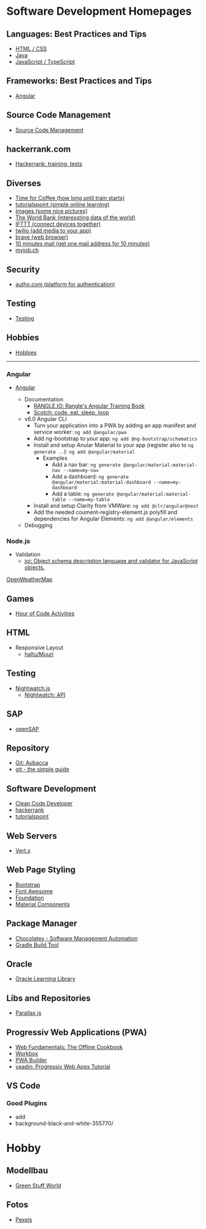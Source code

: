 # Software Development Homepages

## Languages: Best Practices and Tips
* <a href=".\html\html.md" target="_blank">HTML / CSS</a>
* <a href="./java/java.md" target="_blank">Java</a>
* <a href="./javascript/typeScript.md" target="_blank">JavaScript / TypeScript</a>

## Frameworks: Best Practices and Tips
* <a href="./angular/angular.md" target="_blank">Angular</a>

## Source Code Management
* <a href="./scm/scm.md" target="_blank">Source Code Management</a>

## hackerrank.com
* <a href="https://www.hackerrank.com/dashboard" target="_blank">Hackerrank: training, tests</a>

## Diverses
* <a href="http://www.timeforcoffee.ch/" target="_blank">Time for Coffee (how long until train starts)</a>
* <a href="https://www.tutorialspoint.com/" target="_blank">tutorialspoint (simple online learning)</a>
* <a href=".\images\images.md" target="_blank">Images (some nice pictures)</a>
* <a href="http://www.worldbank.org/" target="_blank">The World Bank (interessting data of the world)</a>
* <a href="https://ifttt.com/" target="_blank">IFTTT (connect devices together)</a>
* <a href="https://www.twilio.com/" target="_blank">twilio (add media to your app)</a>
* <a href="https://brave.com/" target="_blank">brave (web browser)</a>
* <a href="https://10minutemail.com/10MinuteMail/" target="_blank">10 minutes mail (get one mail address for 10 minutes)</a>
* <a href="https://www.myjob.ch/" target="_blank">myjob.ch</a>

## Security
* <a href="https://auth0.com/" target="_blank">autho.com (platform for authentication)</a>

## Testing
* <a href="./testing/testing.md" target="_blank">Testing</a>

## Hobbies
* <a href="./hobbies/hobbies.md" target="_blank">Hobbies</a>


----

### Angular
* <a href="https://angular.io" target="_blank">Angular</a>
        
    * Documentation
        * <a href="https://angular-2-training-book.rangle.io/" target="_blank">RANGLE.IO: Rangle's Angular Training Book</a>
        * <a href="https://scotch.io/guides" target="_blank">Scotch: code. eat. sleep. loop</a>
    * v6.0 Angular CLI
        * Turn your application into a PWA by adding an app manifest and service worker: `ng add @angular/pwa`
        * Add ng-bootstrap to your app: `ng add @ng-bootstrap/schematics`
        * Install and setup Anular Material to your app (register also to `ng generate ..`): `ng add @angular/material`
            * Examples
                * Add a nav bar: `ng generate @angular/material:material-nav --name=my-nav`
                * Add a dashboard: `ng generate @angular/material:material-dashboard --name=my-dashboard`
                * Add a table: `ng generate @angular/material:material-table --name=my-table`
        * Install and setup Clarity from VMWare: `ng add @clr/angular@next`
        * Add the needed coument-registry-element.js polyfill and dependencies for Angular Elements: `ng add @angular/elements`
    * Debugging

### Node.js
  * Validation
    * <a href="https://www.npmjs.com/package/joi" target="_blank">joi: Object schema description language and validator for JavaScript objects.</a>
    
<a href="https://openweathermap.org/" target="_blank">OpenWeatherMap</a>

## Games
* <a href="https://code.org/learn" target="_blank">Hour of Code Activities</a>

## HTML
* Responsive Layout
    * <a href="https://github.com/haltu/muuri" target="_blank">haltu/Muuri</a>

## Testing
* <a href="http://nightwatchjs.org" target="_blank">Nightwatch.js</a>
    * <a href="https://github.com/nightwatchjs/nightwatch/wiki/Page-Object-API" target="_blank">Nightwatch: API</a>

## SAP
* <a href="https://open.sap.com/course/hanaintro1" target="_blank">openSAP</a>

## Repository 
* <a href="https://github.com/Aubacca" target="_blank">Git: Aubacca</a>
* <a href="http://rogerdudler.github.io/git-guide/" target="_blank">git - the simple guide</a>

## Software Development
* <a href="http://clean-code-developer.de/" target="_blank">Clean Code Developer</a>
* <a href="https://www.hackerrank.com/dashboard" target="_blank">hackerrank</a>
* <a href="https://www.tutorialspoint.com/" target="_blank">tutorialspoint</a>



## Web Servers
* <a href="http://vertx.io/docs/" target="_blank">Vert.x</a>

## Web Page Styling
* <a href="http://getbootstrap.com" target="_blank">Bootstrap</a>
* <a href="http://fontawesome.io/" target="_blank">Font Awesome</a>
* <a href="http://foundation.zurb.com/" target="_blank">Foundation</a>
* <a href="https://material.io/components/web/" target="_blank">Material Components</a>
    
## Package Manager
  * <a target="_blank" href="https://chocolatey.org/">Chocolatey - Software Management Automation</a>
  * <a target="_blank" href="https://gradle.org/">Gradle Build Tool</a>

## Oracle
  * <a target="_blank" href="https://apexapps.oracle.com/pls/apex/f?p=44785:OLL_HOME::::::">Oracle Learning Library</a>
  
## Libs and Repositories
  * <a target="_blank" href="http://pixelcog.github.io/parallax.js/">Parallax.js</a>
  
## Progressiv Web Applications (PWA)
  * <a target="_blank" href="https://developers.google.com/web/fundamentals/instant-and-offline/offline-cookbook/">Web Fundamentals: The Offline Cookbook</a>
  * <a target="_blank" href="https://developers.google.com/web/tools/workbox/">Workbox</a>
  * <a target="_blank" href="https://www.pwabuilder.com/">PWA Builder</a>
  * <a target="_blank" href="https://vaadin.com/progressive-web-applications">vaadin: Progressiv Web Apps Tutorial</a>

## VS Code
### Good Plugins
- add
- background-black-and-white-355770/
  
# Hobby

## Modellbau
  * <a target="_blank" href="http://www.greenstuffworld.com/">Green Stuff World</a>

## Fotos
* <a href="https://www.pexels.com/photo/adventure-alpine-background-black-and-white-355770/" target="_blank">Pexels</a>

